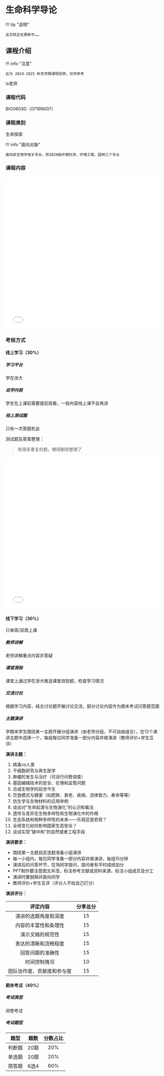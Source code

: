 # 生命科学导论

!!! tip "说明"

    此文档正在更新中……

## 课程介绍

!!! info "注意"

    此为 2024-2025 秋冬学期课程安排，仅供参考

ls老师

### 课程代码

BIO0603G（0716N007）

### 课程类别

生命探索

!!! info "面向对象"

    面向非生物学相关专业，除2020级环境科学、环境工程、园林三个专业

### 课程内容

<embed src="../../../file/life_science/life_science_doc1.pdf" width="100%" height="500">

### 考核方式

#### 线上学习（30%）

##### 学习平台

学在浙大

##### 自学内容

学生在上课前需要提前观看，一些内容线上课不会再讲

##### 线上测试题

只有一次答题机会

测试题及答案整理：

> 有很多重复的题，懒得删除整理了

<embed src="../../../file/life_science/life_science_doc2.pdf" width="100%" height="500">

#### 线下学习（30%）

只单周/双周上课

##### 教师讲解

老师讲解重点内容并答疑

##### 课堂测验

课堂上通过学在浙大推送课堂测验题，检查学习情况

##### 交流讨论

根据学习内容，结合讨论题开展讨论交流，部分讨论内容作为期末考试问答题范围

##### 主题演讲

学期末学生围绕某一主题开展分组演讲（由老师分组，不可自由组合），在12个演讲主题中选择一个，每组每位同学准备一部分内容并做演讲（教师评价+学生互评）

**演讲主题：**

1. 病毒vs人类
2. 干细胞研究与再生医学
3. 肿瘤的发生与治疗（可进行问卷调查）
4. 基因编辑技术的安全、伦理和监管问题
5. 合成生物学的前世今生
6. 饮食模式与健康（如肥胖、衰老、疾病、流体智力、寿命等等）
7. 仿生学与生物材料的应用举例
8. 谈谈对“生命起源与生物演化”的认识和看法
9. 遗传与变异在生物多样性和生物演化中的作用
10. 生态系统和物种多样性的未来——乐观还是悲观？
11. 全球变化如何影响国家生态安全？
12. 谈谈实现“碳中和”的自然或者工程手段
  
**演讲要求：**

- 围绕某一主题自定选题准备小组演讲
- 每一小组内，每位同学准备一部分内容并做演讲，每组15分钟
- 演讲后的问答环节，在场同学提问，提问者有平时成绩加分
- PPT制作要注意图文并茂，标注参考文献或资料来源，标注小组成员及分工
- 演讲时要脱稿并面向同学
- 教师评价+学生互评（评分人不给自己打分）

**演讲评分：**

| 评定内容 | 分享总分 |
| :-----: | :-----: |
| 演讲的选题角度和深度 | 15 |
| 内容的丰富性和条理性 | 15 |
| 演示文稿的规范性 | 15 |
| 表达的清晰和流畅程度 | 15 |
| 回答问题的准确性 | 15 |
| 时间控制情况 | 10 |
| 团队协作度、贡献度和参与度 | 15 |

#### 期末考试（40%）

##### 考试类型

闭卷考试

##### 考试题型

| 题型 | 题数 | 分数占比 |
| :-----: | :-----: | :-----: |
| 判断题 | 20题 | 20% |
| 单选题 | 20题 | 20% |
| 简答题 | 6选4 | 60% |